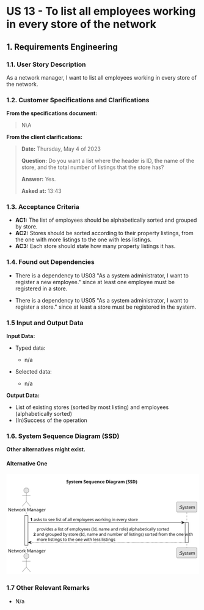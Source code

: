 # US 13 - To list all employees working in every store of the network 

## 1. Requirements Engineering


### 1.1. User Story Description


As a network manager, I want to list all employees working in every store of the network.


### 1.2. Customer Specifications and Clarifications 


**From the specifications document:**

>	N\A 


**From the client clarifications:**

> **Date:** Thursday, May 4 of 2023
>
> **Question:** Do you want a list where the header is ID, the name of the store, and the total number of listings that the store has?
>  
> **Answer:** Yes.
>
> **Asked at:** 13:43
>


### 1.3. Acceptance Criteria


* **AC1:** The list of employees should be alphabetically sorted and grouped by store.
* **AC2:** Stores should be sorted according to their property listings, from the one with more listings to the one with less listings.
* **AC3:** Each store should state how many property listings it has.


### 1.4. Found out Dependencies


* There is a dependency to US03 "As a system administrator, I want to register a new employee." since at least one employee must be registered in a store.

* There is a dependency to US05 "As a system administrator, I want to register a store." since at least a store must be registered in the system.


### 1.5 Input and Output Data


**Input Data:**

* Typed data:
	* n/a
	
* Selected data:
	* n/a


**Output Data:**

* List of existing stores (sorted by most listing) and employees (alphabetically sorted)
* (In)Success of the operation

### 1.6. System Sequence Diagram (SSD)

**Other alternatives might exist.**

#### Alternative One

![System Sequence Diagram - Alternative One](svg/us13-system-sequence-diagram.svg)


### 1.7 Other Relevant Remarks

* N/a